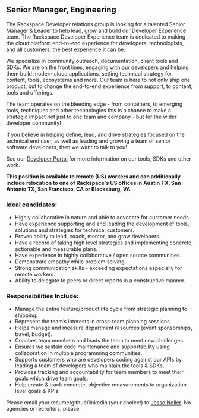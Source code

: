 
## Senior Manager, Engineering

The Rackspace Developer relations group is looking for a talented Senior Manager & Leader to help lead, grow and build our Developer Experience team. The Rackspace Developer Experience team is dedicated to making the cloud platform
end-to-end experience for developers, technologists, and all customers, the best experience it can be.

We specialize in community outreach, documentation, client tools and SDKs. We are on the front lines, engaging with our developers and helping them build modern cloud applications, setting technical strategy for content, tools, ecosystems and more. Our team is here to not only ship one product, but to change the end-to-end experience from support, to content, tools and offerings.

The team operates on the bleeding edge - from containers, to emerging tools, techniques and other technologies this is a chance to make a strategic impact not just to one team and company - but for the wider developer community!

If you believe in helping define, lead, and drive strategies focused on the technical end user, as well as leading and growing a team of senior software developers, then we want to talk to you!

See our [Developer Portal](https://developer.rackspace.com) for more information
on our tools, SDKs and other work.

**This position is available to remote (US) workers and can additionally
include relocation to one of Rackspace's US offices in Austin TX, San Antonio TX,
San Francisco, CA or Blacksburg, VA**

### Ideal candidates:
* Highly collaborative in nature and able to advocate for customer needs.
* Have experience supporting and and leading the development of tools, solutions and strategies for technical customers.
* Proven ability to lead, coach, mentor, and grow developers.
* Have a record of taking high level strategies and implementing concrete, actionable and measurable plans.
* Have experience in highly collaborative / open source communities.
* Demonstrate empathy while problem solving.
* Strong communication skills - exceeding expectations especially for remote workers.
* Ability to delegate to peers or direct reports in a constructive manner.

### Responsibilities Include:

* Manage the entire feature/product life cycle from strategic planning to shipping.
* Represent the team’s interests in cross-team planning sessions.
* Helps manage and measure department resources (event sponsorships, travel, budget).
* Coaches team members and leads the team to meet new challenges.
* Ensures we sustain code maintenance and supportability using collaboration in multiple programming communities.
* Supports customers who are developers coding against our APIs by leading a team of developers who maintain the tools & SDKs.
* Provides tracking and accountability for team members to meet their goals which drive team goals.
* Help create & track concrete, objective measurements to organization level goals & KPIs.


Please email your resume/github/linkedin (your choice!) to [Jesse Noller](mailto:jesse.noller@rackspace.com). No agencies
or recruiters, please.
